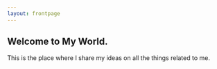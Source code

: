 ```yaml
---
layout: frontpage
---
```



## Welcome to My World.

This is the place where I share my ideas on all the things related to me. 
